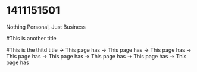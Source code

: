 # 1411151501
Nothing Personal, Just Business

#This is another title

#This is the thitd title
-> This page has
-> This page has
-> This page has
-> This page has
-> This page has
-> This page has
-> This page has
-> This page has
